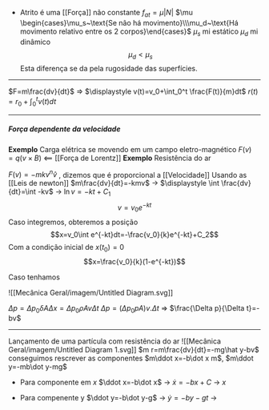 - Atrito é uma [[Força]] não constante
$f_{at}=\mu |N|$
$\mu \begin{cases}\mu_s~\text{Se não há movimento}\\\mu_d~\text{Há movimento relativo entre os 2 corpos}\end{cases}$
$\mu_s$ mi estático
$\mu_d$ mi dinâmico
$$\mu_d<\mu_s$$
Esta diferença se da pela rugosidade das superfícies.

---
$F=m\frac{dv}{dt}$
=> $\displaystyle v(t)=v_0+\int_0^t \frac{F(t)}{m}dt$
$\displaystyle r(t)=r_0+\int_0^tv(t)dt$

---
##### Força dependente da velocidade
**Exemplo**
Carga elétrica se movendo em um campo eletro-magnético
$F(v) = q(v\times B)$ <== [[Força de Lorentz]]
**Exemplo**
Resistência do ar

$F(v)=-mkv^n \hat v$ , dizemos que é proporcional a [[Velocidade]]
Usando as [[Leis de newton]]
$m\frac{dv}{dt}=-kmv$ -> $\displaystyle \int \frac{dv}{dt}=\int -kv$ -> $\ln v =-kt+C_1$ 
$$v = v_0e^{-kt}$$
Caso integremos, obteremos a posição
$$x=v_0\int e^{-kt}dt=-\frac{v_0}{k}e^{-kt}+C_2$$
Com a condição inicial de $x(t_0)=0$ 
$$x=\frac{v_0}{k}(1-e^{-kt})$$

Caso tenhamos

![[Mecânica Geral/imagem/Untitled Diagram.svg]]

$\Delta p=\Delta p_0\delta A\Delta x=\Delta p_0 \rho Av\Delta t$
$\Delta p=(\Delta p_0 p A)v.\Delta t$ => $\frac{\Delta p}{\Delta t}=-bv$ 

---
Lançamento de uma partícula com resistência do ar
![[Mecânica Geral/imagem/Untitled Diagram 1.svg]]
$m r=m\frac{dv}{dt}=-mg\hat y-bv$
conseguimos rescrever as componentes
$m\ddot x=-b\dot x m$, 
$m\ddot y=-mb\dot y-mg$

- Para componente em $x$
$\ddot x=-b\dot x$ ->    $\dot x=-bx+C$   ->   $x$

- Para compenente y
$\ddot y=-b\dot y-g$  ->  $\dot y=-by-gt$  ->